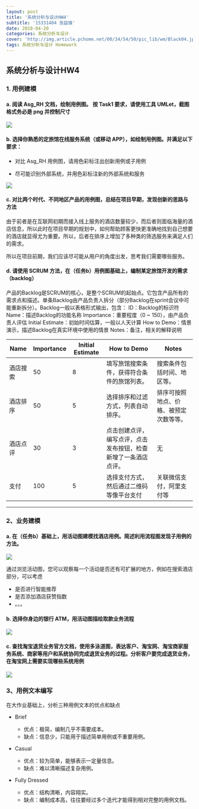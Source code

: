 ```yaml
---
layout: post
title: '系统分析与设计HW4'
subtitle: '15331404 张益强'
date: 2018-04-20
categories: 系统分析与设计  
cover: 'http://img.article.pchome.net/00/34/54/50/pic_lib/wm/Black04.jpg'
tags: 系统分析与设计 Homework
---
```


## 系统分析与设计HW4

### 1. 用例建模
#### a. 阅读 Asg_RH 文档，绘制用例图。 按 Task1 要求，请使用工具 UMLet，截图格式务必是 png 并控制尺寸

![](https://ws1.sinaimg.cn/large/c3af64f1gy1fqlwwt8spnj20xj0phn0s.jpg)


#### b. 选择你熟悉的定旅馆在线服务系统（或移动 APP），如绘制用例图。并满足以下要求：
- 对比 Asg_RH 用例图，请用色彩标注出创新用例或子用例

- 尽可能识别外部系统，并用色彩标注新的外部系统和服务

![](https://ws1.sinaimg.cn/large/c3af64f1gy1fqlwa9mcf5j20jf0pfgom.jpg)



#### c. 对比两个时代、不同地区产品的用例图，总结在项目早期，发现创新的思路与方法

由于前者是在互联网初期而接入线上服务的酒店数量较少，而后者则面临海量的酒店信息，所以此时在项目早期的规划中，如何帮助顾客更快更准确地找到自己想要的酒店就显得尤为重要。所以，后者在排序上增加了多种类的筛选服务来满足人们的需求。

所以在项目前期，我们应该尽可能从用户的角度出发，思考我们需要哪些服务。

#### d. 请使用 SCRUM 方法，在（任务b）用例图基础上，编制某定旅馆开发的需求 （backlog）

产品的Backlog是SCRUM的核心，是整个SCRUM的起始点。它包含产品所有的需求点和描述。单条Backlog由产品负责人拆分（部分Backlog在sprint会议中可能重新拆分）。Backlog一般以表格形式输出，包含：
ID：Backlog的标识符
Name：描述Backlog的功能名称
Importance：重要程度（0 ~ 150），由产品负责人评估
Initial Estimate：初始时间估算，一般以人天计算
How to Demo：情景演示，描述Backlog在真实环境中使用的情景
Notes：备注，相关的解释说明

|  Name| Importance|Initial Estimate|How to Demo| Notes|
|------|------|------|------|------|
|酒店搜索|50| 8|填写旅馆搜索条件，获得符合条件的旅馆列表。|搜索条件包括时间、地区等。|
|酒店排序|50|5|选择排序和过滤方式，列表自动排序。|排序可按照地点、价格、被预定次数等等。|
|酒店点评|30|3| 点击创建点评，编写点评，点击发布按钮，检查新增了一条酒店点评。| 无|
|支付|100|5|选择支付方式，然后通过二维码等像平台支付|关联微信支付，阿里支付等|


------

### 2、业务建模
#### a. 在（任务b）基础上，用活动图建模找酒店用例。简述利用流程图发现子用例的方法。

![](https://ws1.sinaimg.cn/large/c3af64f1gy1fqlx6clqgoj20g40onwey.jpg)

通过浏览活动图，您可以观察每一个活动是否还有可扩展的地方，例如在搜索酒店部分，可以考虑
- 是否进行智能推荐
- 是否添加酒店获赞指数
- 。。。


#### b. 选择你身边的银行 ATM，用活动图描绘取款业务流程
![](https://ws1.sinaimg.cn/large/c3af64f1gy1fqlxn6iglkj20ej0nbaat.jpg)

#### c. 查找淘宝退货业务官方文档，使用多泳道图，表达客户、淘宝网、淘宝商家服务系统、商家等用户和系统协同完成退货业务的过程。分析客户要完成退货业务，在淘宝网上需要实现哪些系统用例

![](https://ws1.sinaimg.cn/large/c3af64f1gy1fqma1c3d4uj213r0fngn7.jpg)

### 3、用例文本编写

在大作业基础上，分析三种用例文本的优点和缺点

- Brief
	- 优点：极简，编制几乎不需要成本。
	- 缺点：信息少，只能用于描述简单用例或不重要用例。

- Casual
	- 优点：较为简单，能够表示一定量信息。
	- 缺点：难以清晰描述复杂用例。

- Fully Dressed
	- 优点：结构清晰，内容翔实。
	- 缺点：编制成本高，往往要经过多个迭代才能得到相对完整的用例文档。


